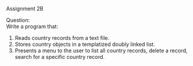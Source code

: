 Assignment 2B

Question:  
Write a program that:  
1. Reads country records from a text file.  
2. Stores country objects in a templatized doubly linked list.  
3. Presents a menu to the user to list all country records, delete a record, search for a specific country record.  